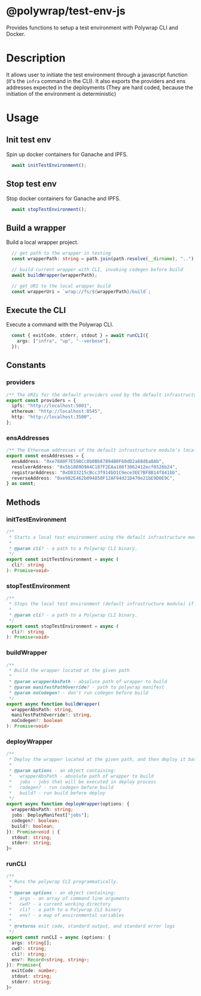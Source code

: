 # @polywrap/test-env-js

Provides functions to setup a test environment with Polywrap CLI and Docker.

# Description

It allows user to initiate the test environment through a javascript function (it's the `infra` command in the CLI). It also exports the providers and ens addresses expected in the deployments (They are hard coded, because the initiation of the environment is deterministic)

# Usage

## Init test env

Spin up docker containers for Ganache and IPFS.

``` typescript
  await initTestEnvironment();
```

## Stop test env

Stop docker containers for Ganache and IPFS.

``` typescript
  await stopTestEnvironment();
```

## Build a wrapper

Build a local wrapper project.

``` typescript
  // get path to the wrapper in testing
  const wrapperPath: string = path.join(path.resolve(__dirname), "..");

  // build current wrapper with CLI, invoking codegen before build
  await buildWrapper(wrapperPath);

  // get URI to the local wrapper build
  const wrapperUri = `wrap://fs/${wrapperPath}/build`;
```

## Execute the CLI

Execute a command with the Polywrap CLI.

``` typescript
  const { exitCode, stderr, stdout } = await runCLI({
    args: ["infra", "up", "--verbose"],
  });
```

## Constants

### providers

```typescript
/** The URIs for the default providers used by the default infrastructure module. */
export const providers = {
  ipfs: "http://localhost:5001",
  ethereum: "http://localhost:8545",
  http: "http://localhost:3500",
};
```

### ensAddresses

```typescript
/** The Ethereum addresses of the default infrastructure module's locally-deployed ENS smart contracts. */
export const ensAddresses = {
  ensAddress: "0xe78A0F7E598Cc8b0Bb87894B0F60dD2a88d6a8Ab",
  resolverAddress: "0x5b1869D9A4C187F2EAa108f3062412ecf0526b24",
  registrarAddress: "0xD833215cBcc3f914bD1C9ece3EE7BF8B14f841bb",
  reverseAddress: "0xe982E462b094850F12AF94d21D470e21bE9D0E9C",
} as const;
```

## Methods

### initTestEnvironment

```typescript
/**
 * Starts a local test environment using the default infrastructure module.
 *
 * @param cli? - a path to a Polywrap CLI binary.
 */
export const initTestEnvironment = async (
  cli?: string
): Promise<void> 
```

### stopTestEnvironment

```typescript
/**
 * Stops the local test environment (default infrastructure module) if one is running.
 *
 * @param cli? - a path to a Polywrap CLI binary.
 */
export const stopTestEnvironment = async (
  cli?: string
): Promise<void> 
```

### buildWrapper

```typescript
/**
 * Build the wrapper located at the given path
 *
 * @param wrapperAbsPath - absolute path of wrapper to build
 * @param manifestPathOverride? - path to polywrap manifest
 * @param noCodegen? - don't run codegen before build
 */
export async function buildWrapper(
  wrapperAbsPath: string,
  manifestPathOverride?: string,
  noCodegen?: boolean
): Promise<void> 
```

### deployWrapper

```typescript
/**
 * Deploy the wrapper located at the given path, and then deploy it based on given jobs.
 *
 * @param options - an object containing:
 *   wrapperAbsPath - absolute path of wrapper to build
 *   jobs - jobs that will be executed in deploy process
 *   codegen? - run codegen before build
 *   build? - run build before deploy
 */
export async function deployWrapper(options: {
  wrapperAbsPath: string;
  jobs: DeployManifest["jobs"];
  codegen?: boolean;
  build?: boolean;
}): Promise<void | {
  stdout: string;
  stderr: string;
}> 
```

### runCLI

```typescript
/**
 * Runs the polywrap CLI programmatically.
 *
 * @param options - an object containing:
 *   args - an array of command line arguments
 *   cwd? - a current working directory
 *   cli? - a path to a Polywrap CLI binary
 *   env? - a map of environmental variables
 *
 * @returns exit code, standard output, and standard error logs
 */
export const runCLI = async (options: {
  args: string[];
  cwd?: string;
  cli?: string;
  env?: Record<string, string>;
}): Promise<{
  exitCode: number;
  stdout: string;
  stderr: string;
}> 
```